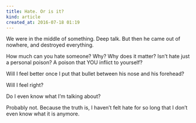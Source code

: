 ```yaml
---
title: Hate. Or is it?
kind: article
created_at: 2016-07-18 01:19
---
```


We were in the middle of something. Deep talk. But then he came out of nowhere, and destroyed everything.

How much can you hate someone? Why? Why does it matter? Isn’t hate just a personal poison? A poison that YOU inflict to yourself?

Will I feel better once I put that bullet between his nose and his forehead?

Will I feel right?

Do I even know what I’m talking about?

Probably not. Because the truth is, I haven’t felt hate for so long that I don’t even know what it is anymore.